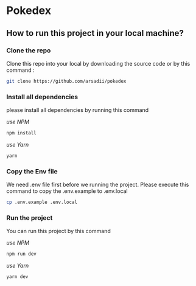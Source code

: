 # Pokedex

## How to run this project in your local machine?

### Clone the repo

Clone this repo into your local by downloading the source code or by this command :

```bash
git clone https://github.com/arsadii/pokedex
```

### Install all dependencies

please install all dependencies by running this command

_use NPM_

```bash
npm install
```

_use Yarn_

```bash
yarn
```

### Copy the Env file

We need .env file first before we running the project. Please execute this command to copy the .env.example to .env.local

```bash
cp .env.example .env.local
```

### Run the project

You can run this project by this command

_use NPM_

```bash
npm run dev
```

_use Yarn_

```bash
yarn dev
```
